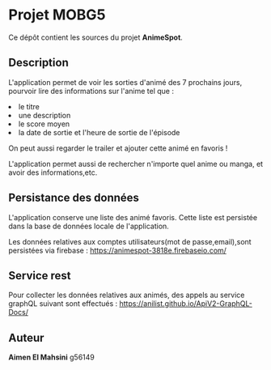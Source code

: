 # Projet MOBG5

Ce dépôt contient les sources du projet **AnimeSpot**.

## Description

L'application permet de voir les sorties d'animé des 7 prochains jours,
pourvoir lire des informations sur l'anime tel que :
<li>le titre
<li>une description
<li>le score moyen
<li>la date de sortie et l'heure de sortie de l'épisode

On peut aussi regarder le trailer et ajouter cette animé en favoris !

L'application permet aussi de rechercher n'importe quel anime ou manga, et avoir des informations,etc.


## Persistance des données

L'application conserve une liste des animé favoris. Cette liste est persistée dans la base de données locale de l'application.

Les données relatives aux comptes utilisateurs(mot de passe,email),sont persistées via firebase : <https://animespot-3818e.firebaseio.com/>


## Service rest

Pour collecter les données relatives aux animés, des appels au service graphQL suivant sont effectués : https://anilist.github.io/ApiV2-GraphQL-Docs/

## Auteur

**Aimen El Mahsini** g56149